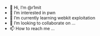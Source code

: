 - 👋 Hi, I’m @r1mit
- 👀 I’m interested in pwn
- 🌱 I’m currently learning webkit exploitation
- 💞️ I’m looking to collaborate on ...
- 📫 How to reach me ...

<!---
r1mit/r1mit is a ✨ special ✨ repository because its `README.md` (this file) appears on your GitHub profile.
You can click the Preview link to take a look at your changes.
--->
